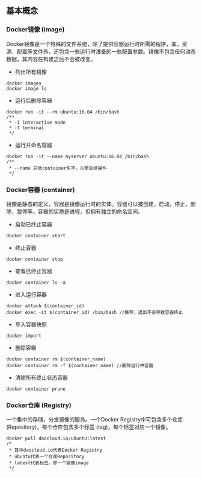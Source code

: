 ## 基本概念

### Docker镜像 (image)
Docker镜像是一个特殊的文件系统，除了提供容器运行时所需的程序，库，资源，配置等文件外，还包含一些运行时准备的一些配置参数。镜像不包含任何动态数据，其内容在构建之后不会被改变。

* 列出所有镜像
```
docker images
docker image ls
```
* 运行后删除容器
```
docker run -it --rm ubuntu:16.04 /bin/bash
/**
 * -i interactive mode
 * -t terminal
 */
```
* 运行并命名容器
```
docker run -it --name myserver ubuntu:16.04 /bin/bash
/**
 * --name 启动container名字，方便后续操作
 */
```

### Docker容器 (container)
镜像是静态的定义，容器是镜像运行时的实体。容器可以被创建，启动，停止，删除，暂停等。容器的实质是进程，但拥有独立的命名空间。

* 启动已终止容器
```
docker container start
```
* 终止容器
```
docker container stop
```
* 查看已终止容器
```
docker container ls -a
```
* 进入运行容器
```
docker attach $(container_id)
docker exec -it $(container_id) /bin/bash //推荐，退出不会导致容器终止
```
* 导入容器快照
```
docker import
```
* 删除容器
```
docker container rm $(container_name)
docker container rm -f $(container_name) //删除运行中容器
```
* 清除所有终止状态容器
```
docker container prune
```

### Docker仓库 (Registry)
一个集中的存储，分发镜像的服务。一个Docker Registry中可包含多个仓库 (Repository)，每个仓库包含多个标签 (tag)，每个标签对应一个镜像。
```
docker pull daocloud.io/ubuntu:latest
/*
 * 其中daocloud.io代表Docker Registry
 * ubuntu代表一个仓库Repository
 * latest代表标签，即一个镜像image
 */
```

